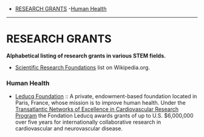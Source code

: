 - [RESEARCH GRANTS](#research-grants)
   -[Human Health](#human-health)

----

# RESEARCH GRANTS
__Alphabetical listing of research grants in various STEM fields.__

- [Scientific Research Foundations](https://en.wikipedia.org/wiki/Category:Scientific_research_foundations) list on Wikipedia.org.

### Human Health
- [Leducq Foundation](https://en.wikipedia.org/wiki/Leducq_Foundation) :: A private, endowment-based foundation located in Paris, France, whose mission is to improve human health. Under the [Transatlantic Networks of Excellence in Cardiovascular Research Program](http://www.flcq.org/transatlantic-networks-of-excellence/overview/) the Fondation Leducq awards grants of up to U.S. $6,000,000 over five years for internationally collaborative research in cardiovascular and neurovascular disease.

